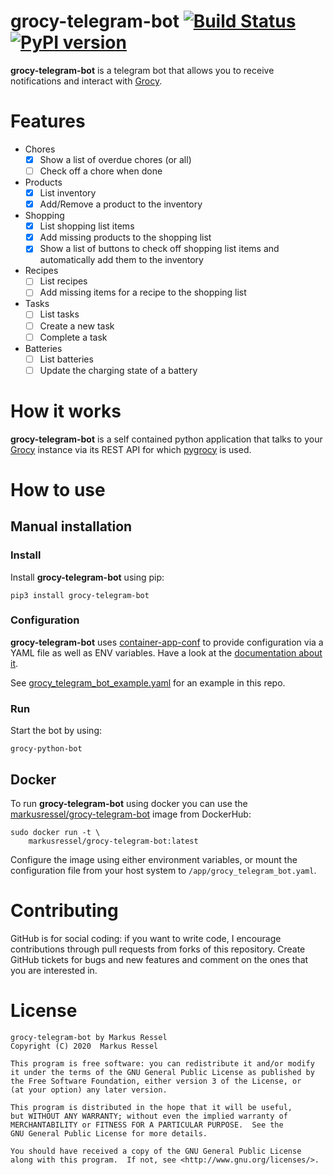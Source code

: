 # grocy-telegram-bot [![Build Status](https://travis-ci.com/markusressel/grocy-telegram-bot.svg?branch=master)](https://travis-ci.com/markusressel/grocy-telegram-bot) [![PyPI version](https://badge.fury.io/py/grocy-telegram-bot.svg)](https://badge.fury.io/py/grocy-telegram-bot)

**grocy-telegram-bot** is a telegram bot that allows you to receive notifications
and interact with [Grocy](https://github.com/grocy/grocy).

# Features
* Chores
  * [x] Show a list of overdue chores (or all)
  * [ ] Check off a chore when done
* Products
  * [x] List inventory
  * [x] Add/Remove a product to the inventory
* Shopping
  * [x] List shopping list items
  * [x] Add missing products to the shopping list 
  * [x] Show a list of buttons to check off shopping list items and
        automatically add them to the inventory
* Recipes
  * [ ] List recipes
  * [ ] Add missing items for a recipe to the shopping list
* Tasks
  * [ ] List tasks
  * [ ] Create a new task
  * [ ] Complete a task
* Batteries
  * [ ] List batteries
  * [ ] Update the charging state of a battery

# How it works

**grocy-telegram-bot** is a self contained python application that talks
to your [Grocy](https://github.com/grocy/grocy) instance via its REST API 
for which [pygrocy](https://github.com/sebrut/pygrocy) is used.

# How to use

## Manual installation

### Install

Install **grocy-telegram-bot** using pip:

```shell
pip3 install grocy-telegram-bot
```

### Configuration

**grocy-telegram-bot** uses [container-app-conf](https://github.com/markusressel/container-app-conf)
to provide configuration via a YAML file as well as ENV variables. Have a look at the 
[documentation about it](https://github.com/markusressel/container-app-conf).

See [grocy_telegram_bot_example.yaml](/grocy_telegram_bot_example.yaml) for an example in this repo.

### Run

Start the bot by using:

```shell script
grocy-python-bot
```

## Docker

To run **grocy-telegram-bot** using docker you can use the [markusressel/grocy-telegram-bot](https://hub.docker.com/r/markusressel/grocy-telegram-bot) 
image from DockerHub:

```
sudo docker run -t \
    markusressel/grocy-telegram-bot:latest
```

Configure the image using either environment variables, or mount the configuration
file from your host system to `/app/grocy_telegram_bot.yaml`.

# Contributing

GitHub is for social coding: if you want to write code, I encourage contributions through pull requests from forks
of this repository. Create GitHub tickets for bugs and new features and comment on the ones that you are interested in.

# License

```text
grocy-telegram-bot by Markus Ressel
Copyright (C) 2020  Markus Ressel

This program is free software: you can redistribute it and/or modify
it under the terms of the GNU General Public License as published by
the Free Software Foundation, either version 3 of the License, or
(at your option) any later version.

This program is distributed in the hope that it will be useful,
but WITHOUT ANY WARRANTY; without even the implied warranty of
MERCHANTABILITY or FITNESS FOR A PARTICULAR PURPOSE.  See the
GNU General Public License for more details.

You should have received a copy of the GNU General Public License
along with this program.  If not, see <http://www.gnu.org/licenses/>.
```
